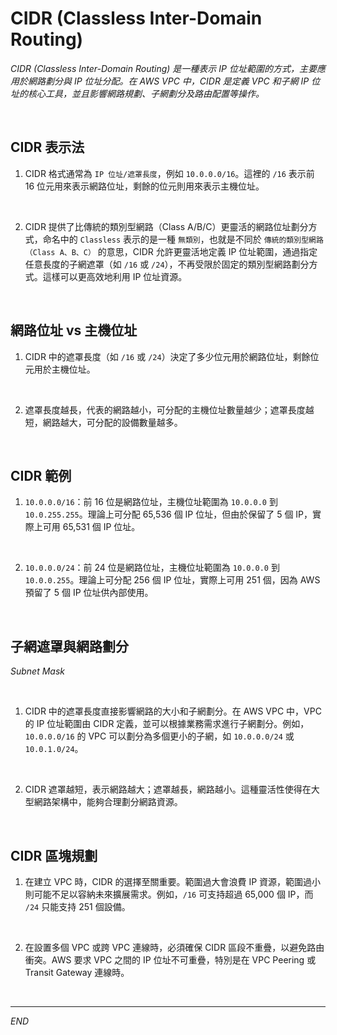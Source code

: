 # CIDR (Classless Inter-Domain Routing)

_CIDR (Classless Inter-Domain Routing) 是一種表示 IP 位址範圍的方式，主要應用於網路劃分與 IP 位址分配。在 AWS VPC 中，CIDR 是定義 VPC 和子網 IP 位址的核心工具，並且影響網路規劃、子網劃分及路由配置等操作。_

<br>

## CIDR 表示法

1. CIDR 格式通常為 `IP 位址/遮罩長度`，例如 `10.0.0.0/16`。這裡的 `/16` 表示前 16 位元用來表示網路位址，剩餘的位元則用來表示主機位址。

<br>

2. CIDR 提供了比傳統的類別型網路（Class A/B/C）更靈活的網路位址劃分方式，命名中的 `Classless` 表示的是一種 `無類別`，也就是不同於 `傳統的類別型網路（Class A、B、C）` 的意思，CIDR 允許更靈活地定義 IP 位址範圍，通過指定任意長度的子網遮罩（如 `/16` 或 `/24`），不再受限於固定的類別型網路劃分方式。這樣可以更高效地利用 IP 位址資源。

<br>

## 網路位址 vs 主機位址

1. CIDR 中的遮罩長度（如 `/16` 或 `/24`）決定了多少位元用於網路位址，剩餘位元用於主機位址。

<br>

2. 遮罩長度越長，代表的網路越小，可分配的主機位址數量越少；遮罩長度越短，網路越大，可分配的設備數量越多。

<br>

## CIDR 範例

1. `10.0.0.0/16`：前 16 位是網路位址，主機位址範圍為 `10.0.0.0` 到 `10.0.255.255`。理論上可分配 65,536 個 IP 位址，但由於保留了 5 個 IP，實際上可用 65,531 個 IP 位址。

<br>

2. `10.0.0.0/24`：前 24 位是網路位址，主機位址範圍為 `10.0.0.0` 到 `10.0.0.255`。理論上可分配 256 個 IP 位址，實際上可用 251 個，因為 AWS 預留了 5 個 IP 位址供內部使用。

<br>

## 子網遮罩與網路劃分

_Subnet Mask_

<br>

1. CIDR 中的遮罩長度直接影響網路的大小和子網劃分。在 AWS VPC 中，VPC 的 IP 位址範圍由 CIDR 定義，並可以根據業務需求進行子網劃分。例如，`10.0.0.0/16` 的 VPC 可以劃分為多個更小的子網，如 `10.0.0.0/24` 或 `10.0.1.0/24`。

<br>

2. CIDR 遮罩越短，表示網路越大；遮罩越長，網路越小。這種靈活性使得在大型網路架構中，能夠合理劃分網路資源。

<br>

## CIDR 區塊規劃

1. 在建立 VPC 時，CIDR 的選擇至關重要。範圍過大會浪費 IP 資源，範圍過小則可能不足以容納未來擴展需求。例如，`/16` 可支持超過 65,000 個 IP，而 `/24` 只能支持 251 個設備。

<br>

2. 在設置多個 VPC 或跨 VPC 連線時，必須確保 CIDR 區段不重疊，以避免路由衝突。AWS 要求 VPC 之間的 IP 位址不可重疊，特別是在 VPC Peering 或 Transit Gateway 連線時。

<br>

___

_END_
